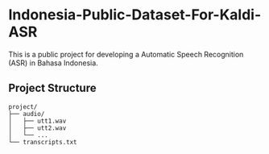 # Indonesia-Public-Dataset-For-Kaldi-ASR
This is a public project for developing a Automatic Speech Recognition (ASR) in Bahasa Indonesia. 
## Project Structure
```
project/
├── audio/
│   ├── utt1.wav
│   ├── utt2.wav
│   └── ...
└── transcripts.txt
```
